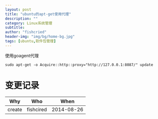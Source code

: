 ```yaml
---
layout: post
title: "ubuntu的apt-get使用代理"
description: ""
category: Linux系统管理
subtitle:
author: "fishcried"
header-img: "img/bg/home-bg.jpg"
tags: [ubuntu,软件包管理]
---
```


使用goagent代理

	sudo apt-get -o Acquire::http::proxy="http://127.0.0.1:8087/" update

# 变更记录

|Why | Who | When |
|----|-----|------|
|create|fishcired|2014-08-26|

